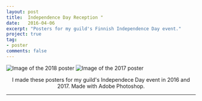 ```yaml
---
layout: post
title:  Independence Day Reception "
date:   2016-04-06
excerpt: "Posters for my guild's Finnish Independence Day event."
project: true
tag:
- poster 
comments: false
---
```

![Image of the 2018 poster](https://raw.githubusercontent.com/akukkonen/akukkonen.github.io/master/Independence_day_reception_2016.png)
![Image of the 2017 poster](https://raw.githubusercontent.com/akukkonen/akukkonen.github.io/master/Independence_day_reception_2017.png)

<center>I made these posters for my guild's Independece Day event in 2016 and 2017. Made with Adobe Photoshop.</center>

---
